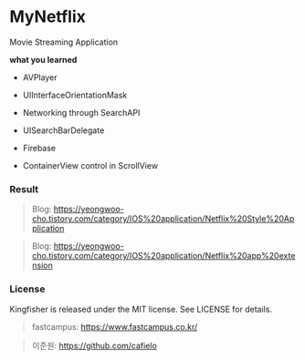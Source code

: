 # MyNetflix
Movie Streaming Application

**what you learned**

+ AVPlayer
+ UIInterfaceOrientationMask

+ Networking through SearchAPI
+ UISearchBarDelegate

+ Firebase

+ ContainerView control in ScrollView


### Result

> Blog: https://yeongwoo-cho.tistory.com/category/IOS%20application/Netflix%20Style%20Application

> Blog: https://yeongwoo-cho.tistory.com/category/IOS%20application/Netflix%20app%20extension


### License
Kingfisher is released under the MIT license. See LICENSE for details.

> fastcampus: https://www.fastcampus.co.kr/

> 이준원: https://github.com/cafielo
